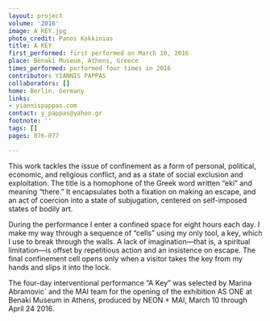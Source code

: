 ```yaml
---
layout: project
volume: '2016'
image: A_KEY.jpg
photo_credit: Panos Kokkinias
title: A KEY
first_performed: first performed on March 10, 2016
place: Benaki Museum, Athens, Greece
times_performed: performed four times in 2016
contributor: YIANNIS PAPPAS
collaborators: []
home: Berlin, Germany
links:
- yiannispappas.com
contact: y_pappas@yahoo.gr
footnote: ''
tags: []
pages: 076-077

---
```


This work tackles the issue of confinement as a form of personal, political, economic, and religious conflict, and as a state of social exclusion and exploitation. The title is a homophone of the Greek word written “ekí” and meaning “there.” It encapsulates both a fixation on making an escape, and an act of coercion into a state of subjugation, centered on self-imposed states of bodily art.

During the performance I enter a confined space for eight hours each day. I make my way through a sequence of “cells” using my only tool, a key, which I use to break through the walls. A lack of imagination—that is, a spiritual limitation—is offset by repetitious action and an insistence on escape. The final confinement cell opens only when a visitor takes the key from my hands and slips it into the lock.

The four-day interventional performance “A Key” was selected by Marina Abramovic´ and the MAI team for the opening of the exhibition AS ONE at Benaki Museum in Athens, produced by NEON + MAI, March 10 through April 24 2016.
